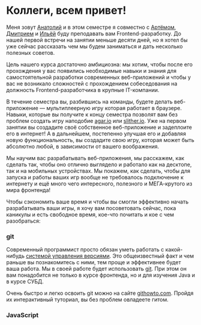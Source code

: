 # Коллеги, всем привет!

Меня зовут [Анатолий](https://park.mail.ru/profile/a.ostapenko/) и в этом семестре я совместно с [Артёмом](https://park.mail.ru/profile/a.mezin/), [Дмитрием](https://park.mail.ru/profile/dmi.dorofeev/) и [Ильёй](https://park.mail.ru/profile/i.burlak/) буду преподавать вам Frontend-разработку. До нашей первой встречи на занятии меньше десяти дней, но я хотел бы уже сейчас рассказать чем мы будем заниматься и дать несколько полезных советов.

Цель нашего курса достаточно амбициозна: мы хотим, чтобы после его прохождения у вас появились необходимые навыки и знания для самостоятельной разработки современных веб-приложений и чтобы у вас не возникало сложностей с прохождением собеседования на должность Frontend-разработчика в крупные IT-компании.

В течение семестра вы, разбившись на команды, будете делать веб-приложение &mdash; мультиплеерную игру которая работает в браузере. Навыки, которые вы получите к концу семестра позволят вам без проблем создать игру наподобие [agar.io](http://agar.io/) или [slither.io](http://slither.io/). Уже на первом занятии вы создадите своё собственное веб-приложение и задеплоите его в интернет! А в дальнейшем, постепенно улучшая его и добавляя новую функциональность, вы создадите свою игру, которая может быть абсолютно любой, в зависимости от вашего воображения.

Мы научим вас разрабатывать веб-приложения, мы расскажем, как сделать так, чтобы оно отлично выглядело и работало как на десктопе, так и на мобильных устройствах. Мы покажем, как сделать, чтобы для запуска и работы ваших игр вообще не требовалось подключение к интернету и ещё много чего интересного, полезного и МЕГА-крутого из мира фронтенда!

Чтобы сэкономить ваше время и чтобы вы смогли эффективно начать разрабатывать ваши игры, я хочу вам посоветовать сейчас, пока каникулы и есть свободное время, кое-что почитать и кое с чем разобраться:

### git
Современный программист просто обязан уметь работать с какой-нибудь [cистемой управления версиями](https://ru.wikipedia.org/wiki/%D0%A1%D0%B8%D1%81%D1%82%D0%B5%D0%BC%D0%B0_%D1%83%D0%BF%D1%80%D0%B0%D0%B2%D0%BB%D0%B5%D0%BD%D0%B8%D1%8F_%D0%B2%D0%B5%D1%80%D1%81%D0%B8%D1%8F%D0%BC%D0%B8). Это общеизвестный факт и чем раньше вы познакомитесь с ними, тем проще и эффективнее будет ваша работа. Мы в своей работе будет использовать [git](https://ru.wikipedia.org/wiki/Git). При этом он вам понадобится не только в курсе фронтенда, но и для изучения Java и в курсе СУБД.

Очень быстро и легко освоить git можно на сайте [githowto.com](https://githowto.com/ru). Пройдя их интерактивный туториал, вы без проблем овладеете гитом.

### JavaScript

